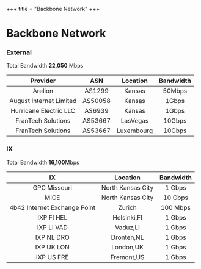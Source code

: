 +++
title = "Backbone Network"
+++

# Backbone Network

### External 
Total Bandwidth  **22,050** Mbps  

| Provider | ASN | Location | Bandwidth |
| :---: | :---: | :---: | :---: |
| Arelion | AS1299 | Kansas | 50Mbps |
| August Internet Limited | AS50058 | Kansas | 1Gbps |
| Hurricane Electric LLC | AS6939 | Kansas | 1Gbps |
| FranTech Solutions | AS53667 | LasVegas | 10Gbps |
| FranTech Solutions | AS53667 | Luxembourg | 10Gbps |

### IX
Total Bandwidth  **16,100**Mbps  

| IX | Location | Bandwidth |
| :---: | :---: | :---: |
| GPC Missouri | North Kansas City | 1 Gbps |
| MICE | North Kansas City | 10 Gbps |
| 4b42 Internet Exchange Point | Zurich | 100 Mbps |
| IXP FI HEL | Helsinki,FI | 1 Gbps | 
| IXP LI VAD | Vaduz,LI | 1 Gbps |
| IXP NL DRO | Dronten,NL | 1 Gbps |
| IXP UK LON | London,UK | 1 Gbps |
| IXP US FRE | Fremont,US | 1 Gbps |

<!-- 

### Backbone Map

-->
